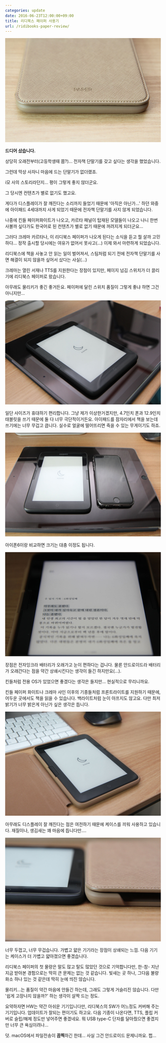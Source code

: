 ```yaml
---
categories: update
date: 2016-06-23T12:00:00+09:00
title: 리디북스 페이퍼 사용기
url: /ridibooks-paper-review/
---
```


![리디북스 페이퍼](01.jpg)

**드디어 샀습니다.**

상당히 오래전부터(고등학생때 쯤?)... 전자책 단말기를 갖고 싶다는 생각을 했었습니다.

그런데 막상 사자니 마음에 드는 단말기가 없더랬죠.

i모 사의 스토리라던지... 평이 그렇게 좋지 않더군요.

그 당시엔 컨텐츠가 별로 없기도 했고요.

게다가 디스플레이가 잘 깨진다는 소리까지 들었기 때문에 '아직은 아닌가...' 하던 와중에 아이패드 4세대까지 사게 되었기 때문에 전자책 단말기를 사지 않게 되었습니다.

나중에 킨들 페이퍼화이트가 나오고, 카르타 패널이 탑재된 모델들이 나오고 나니 한번 사볼까 싶다가도 한국어로 된 컨텐츠가 별로 없기 때문에 꺼려지게 되더군요...

그러다 크레마 카르타나, 이 리디북스 페이퍼가 나오게 된다는 소식을 듣고 뭘 살까 고민하다... 정작 출시할 당시에는 여유가 없어서 못사고(...) 이제 와서 마련하게 되었습니다.

리디북스에 책을 사놓고 안 읽는 일이 벌어져서, 스팀처럼 되기 전에 전자책 단말기를 사면 해결이 되지 않을까 싶어서 샀다는 사실(...)

크레마는 열린 서재나 TTS를 지원한다는 장점이 있지만, 페이지 넘김 스위치가 더 끌리기에 리디북스 페이퍼로 왔습니다.

아무래도 물리키가 좋긴 좋거든요. 페이퍼에 달린 스위치 품질이 그렇게 좋냐 하면 그건 아니지만...

![아이패드와 크기 비교](02.jpg)

일단 사이즈가 휴대하기 편리합니다. 그냥 제가 이상한거겠지만, 4.7인치 폰과 12.9인치 태블릿을 쓰기 때문에 둘 다 너무 극단적이거든요. 아이패드를 잠자리에서 책을 보는데 쓰기에는 너무 무겁고 큽니다. 실수로 얼굴에 떨어뜨리면 죽을 수 있는 무게이기도 하죠.

![아이폰과 크기 비교](03.jpg)

아이폰6이랑 비교하면 크기는 대충 이정도 됩니다.

![전자잉크 디스플레이](04.jpg)

장점은 전자잉크라 배터리가 오래가고 눈이 편하다는 겁니다. 물론 안드로이드라 배터리가 오래간다는 점을 약간 상쇄시킨다는 생각이 들긴 하지만요(...).

킨들처럼 전용 OS가 있었으면 좋겠다는 생각은 들지만... 현실적으로 무리니까요.

킨들 페이퍼 화이트나 크레마 샤인 이후의 기종들처럼 프론트라이트를 지원하기 때문에, 어두운 곳에서도 책을 읽을 수 있습니다. 백라이트처럼 눈이 아프지도 않고요. 다만 최저밝기가 너무 밝은게 아닌가 싶은 생각은 듭니다.

![케이스](05.jpg)

아무래도 디스플레이 잘 깨진다는 점은 여전하기 때문에 케이스를 끼워 사용하고 있습니다. 재질이나, 생김새는 꽤 마음에 듭니다만....

![케이스 두께 비교](06.jpg)

너무 두껍고, 너무 무겁습니다. 가볍고 얇은 기기라는 장점이 상쇄되는 느낌. 다음 기기는 케이스가 더 가볍고 얇아졌으면 좋겠습니다.

리디북스 페이퍼의 첫 물량은 말도 많고 탈도 많았던 것으로 기억합니다만, 한-참- 지난 지금 받아본 경험으로는 딱히 큰 문제는 없는 것 같습니다. 빛새는 곳 하나, 그다음 불량화소 하나 있는 것 같은데 딱히 눈에 띄진 않습니다.

물리키...는 품질이 약간 마음에 안들긴 하는데, 그래도 그렇게 거슬리진 않습니다. 다만 '쉽게 고장나지 않을까?' 하는 생각이 살짝 드는 정도.

요약하자면 HW는 약간 아쉬운 기기입니다만, 리디북스의 SW가 어느정도 커버해 주는 기기입니다. 업데이트가 잘되는 편이기도 하고요. 다음 기종이 나온다면, TTS, 플립 커버로 슬립/해제 정도만 넣어주면 좋겠네요. 뭐 USB type-C 단자를 달아줬으면 좋겠지만 너무 큰 욕심이려나...

덧. macOS에서 파일전송이 **끔찍**하긴 한데... 사실 그건 안드로이드 문제니까요. 쩝...
